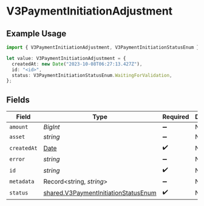 # V3PaymentInitiationAdjustment

## Example Usage

```typescript
import { V3PaymentInitiationAdjustment, V3PaymentInitiationStatusEnum } from "@formance/formance-sdk/sdk/models/shared";

let value: V3PaymentInitiationAdjustment = {
  createdAt: new Date("2023-10-08T06:27:13.427Z"),
  id: "<id>",
  status: V3PaymentInitiationStatusEnum.WaitingForValidation,
};
```

## Fields

| Field                                                                                               | Type                                                                                                | Required                                                                                            | Description                                                                                         |
| --------------------------------------------------------------------------------------------------- | --------------------------------------------------------------------------------------------------- | --------------------------------------------------------------------------------------------------- | --------------------------------------------------------------------------------------------------- |
| `amount`                                                                                            | *BigInt*                                                                                            | :heavy_minus_sign:                                                                                  | N/A                                                                                                 |
| `asset`                                                                                             | *string*                                                                                            | :heavy_minus_sign:                                                                                  | N/A                                                                                                 |
| `createdAt`                                                                                         | [Date](https://developer.mozilla.org/en-US/docs/Web/JavaScript/Reference/Global_Objects/Date)       | :heavy_check_mark:                                                                                  | N/A                                                                                                 |
| `error`                                                                                             | *string*                                                                                            | :heavy_minus_sign:                                                                                  | N/A                                                                                                 |
| `id`                                                                                                | *string*                                                                                            | :heavy_check_mark:                                                                                  | N/A                                                                                                 |
| `metadata`                                                                                          | Record<string, *string*>                                                                            | :heavy_minus_sign:                                                                                  | N/A                                                                                                 |
| `status`                                                                                            | [shared.V3PaymentInitiationStatusEnum](../../../sdk/models/shared/v3paymentinitiationstatusenum.md) | :heavy_check_mark:                                                                                  | N/A                                                                                                 |